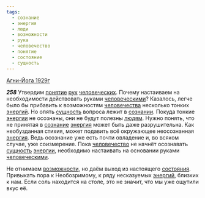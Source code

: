 ```yaml
---
tags:
  - сознание
  - энергия
  - люди
  - возможности
  - рука
  - человечество
  - понятие
  - состояние
  - сущность
---
```


[Агни-Йога 1929г](https://127.0.0.1:4002/agni/1929)

___258___
Утвердим [понятие](../../../tags/#понятие) [рук](../../../tags/#[рука](../../../tags/#рука)) [человеческих](../../../tags/#[человечество](../../../tags/#человечество)). Почему настаиваем на необходимости действовать руками [человеческими](../../../tags/#[человечество](../../../tags/#человечество))? Казалось, легче было бы прибавить к возможностям [человечества](../../../tags/#[человечество](../../../tags/#человечество)) несколько тонких [энергий](../../../tags/#[энергия](../../../tags/#энергия)). Но опять [сущность](../../../tags/#сущность) вопроса лежит в [сознании](../../../tags/#[сознание](../../../tags/#сознание)). Покуда тонкие [энергии](../../../tags/#[энергия](../../../tags/#энергия)) не осознаны, они не будут полезны [людям](../../../tags/#люди). Нужно понять, что не принятая в [сознание](../../../tags/#сознание) [энергия](../../../tags/#энергия) может быть даже разрушительна. Как необузданная стихия, может подавить всё окружающее неосознанная [энергия](../../../tags/#энергия). Ведь осознание уже есть почти овладение и, во всяком случае, уже соизмерение. Пока [человечество](../../../tags/#человечество) не начнёт осознавать [сущность](../../../tags/#сущность) [энергии](../../../tags/#[энергия](../../../tags/#энергия)), необходимо настаивать на основании руками [человеческими](../../../tags/#[человечество](../../../tags/#человечество)).   

Не отнимаем [возможности](../../../tags/#возможности), но даём выход из настоящего [состояния](../../../tags/#состояние). Привыкать пора к Необозримому, к ряду несказуемых [энергий](../../../tags/#[энергия](../../../tags/#энергия)), близких к нам. Если соль находится на столе, это не значит, что мы уже ощутили вкус её.